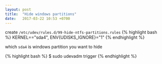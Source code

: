```yaml
---
layout: post
title:  "Hide windows partitions"
date:   2017-03-22 10:53 +0700
---
```

create ``/etc/udev/rules.d/99-hide-ntfs-partitions.rules``
{% highlight bash %}
KERNEL=="sda4", ENV{UDISKS_IGNORE}="1" 
{% endhighlight %}

which `sda4` is windows partition you want to hide

{% highlight bash %}
$ sudo udevadm trigger 
{% endhighlight %}

